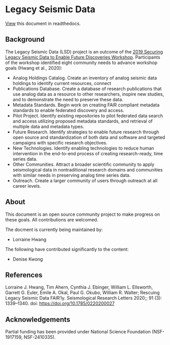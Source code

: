 # Legacy Seismic Data

[View](https://lsd-sphinx.readthedocs.io/en/latest/index.html) this document in readthedocs.

## Background

The Legacy Seismic Data (LSD) project is an outcome of the [2019 Securing Legacy Seismic Data to Enable Future Discoveries Workshop](https://geodynamics.org/cig/events/calendar/2019-seismic-legacy/). Participants of the workshop identified eight community needs to advance workshop goals (Hwang et al., 2020):
* Analog Holdings Catalog. Create an inventory of analog
seismic data holdings to identify current resources, connect
* Publications Database. Create a database of research publications
that use analog data as a resource to other researchers,
inspire new studies, and to demonstrate the need to preserve
these data.
* Metadata Standards. Begin work on creating FAIR compliant
metadata standards to enable federated discovery and access.
* Pilot Project. Identify existing repositories to pilot federated
data search and access utilizing proposed metadata standards,
and retrieval of multiple data and metadata types.
* Future Research. Identify strategies to enable future research
through open source and standardization of both data and software
and targeted campaigns with specific research objectives.
* New Technologies. Identify enabling technologies to reduce
human intervention in the end-to-end process of creating
research-ready, time series data.
* Other Communities. Attract a broader scientific community
to apply seismological data in nontraditional research domains
and communities with similar needs in preserving analog time
series data.
* Outreach. Create a larger community of users through outreach
at all career levels.

## About

This document is an open source community project to make progress on these goals. All contributions are welcomed.

The docment is currently being maintained by:
  * Lorraine Hwang

The following have contributed significantly to the content:
  * Denise Kwong

## References

Lorraine J. Hwang, Tim Ahern, Cynthia J. Ebinger, William L. Ellsworth, Garrett G. Euler, Emile A. Okal, Paul G. Okubo, William R. Walter; Rescuing Legacy Seismic Data FAIR’ly. Seismological Research Letters 2020;; 91 (3): 1339–1340. doi: https://doi.org/10.1785/0220200027

## Acknowledgements

Partial funding has been provided under National Science Foundation (NSF-1917159, NSF-2410335).

